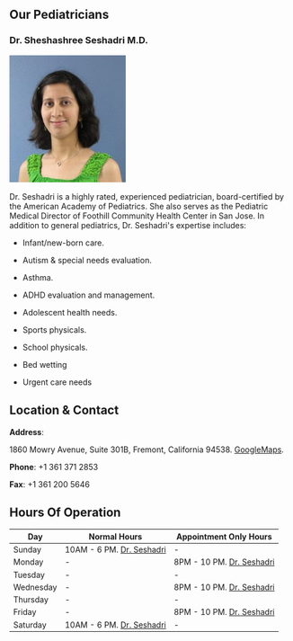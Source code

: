 <div id="peds"></div>

## Our Pediatricians
### Dr. Sheshashree Seshadri M.D.

![](./content/assets/shesh.jpg)

Dr. Seshadri is a highly rated, experienced pediatrician, board-certified by the American Academy of Pediatrics. She also serves as the Pediatric Medical Director of Foothill Community Health Center in San Jose. In addition to general pediatrics, Dr. Seshadri's expertise includes: 

- Infant/new-born care.

- Autism & special needs evaluation.

- Asthma.

- ADHD evaluation and management.

- Adolescent health needs.

- Sports physicals.

- School physicals. 

- Bed wetting

- Urgent care needs

<div id="loc"></div>

## Location & Contact

**Address**: 

1860 Mowry Avenue, Suite 301B, Fremont, California 94538. [GoogleMaps](https://goo.gl/maps/C3QKMow1iok).

**Phone**: +1 361 371 2853

**Fax**: +1 361 200 5646

<div id="hours"></div>

## Hours Of Operation


<div class="table is-striped is-bordered" style="word-wrap: break-word; max-width:97%; width:97%">

| Day       | Normal Hours              | Appointment Only Hours    |
| --------- | ------------------------- | ------------------------- |
| Sunday    | 10AM - 6 PM. [Dr. Seshadri](#peds) | -                         |
| Monday    | -                         | 8PM - 10 PM. [Dr. Seshadri](#peds) |
| Tuesday   | -                         | -                         |
| Wednesday | -                         | 8PM - 10 PM. [Dr. Seshadri](#peds) |
| Thursday  | -                         | -                         |
| Friday    | -                         | 8PM - 10 PM. [Dr. Seshadri](#peds) |
| Saturday  | 10AM - 6 PM. [Dr. Seshadri](#peds) | -                         |

</div>

